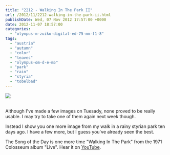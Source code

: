 ```yaml
---
title: "2212 - Walking In The Park II"
url: /2012/11/2212-walking-in-the-park-ii.html
publishDate: Wed, 07 Nov 2012 17:57:00 +0000
date: 2012-11-07 18:57:00
categories: 
  - "olympus-m-zuiko-digital-ed-75-mm-f1-8"
tags: 
  - "austria"
  - "autumn"
  - "color"
  - "leaves"
  - "olympus-om-d-e-m5"
  - "park"
  - "rain"
  - "styria"
  - "tobelbad"
---
```

<div class="container">
<div class="center"><a target="_blank" href="https://d25zfm9zpd7gm5.cloudfront.net/1200x1200/2012/20121027_111533_lr.jpg"><img src="https://d25zfm9zpd7gm5.cloudfront.net/0600x0600/2012/20121027_111533_lr.jpg" /></a></div>
</div>
<br />

Although I've made a few images on Tuesady, none proved to be really usable. I may try to take one of them again next week though. 

 Instead I show you one more image from my walk in a rainy styrian park ten days ago. I have a few more, but I guess you've already seen the best.

The Song of the Day is one more time "Walking In The Park" from the 1971 Colosseum album "Live". Hear it on <a href="http://www.youtube.com/watch?v=f5PpGlZsnlg" target="_blank">YouTube</a>.
